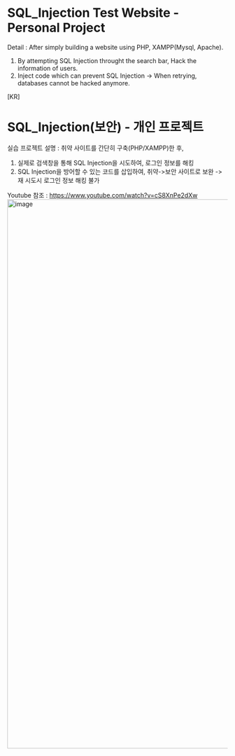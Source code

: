 # SQL_Injection Test Website - Personal Project<br>
Detail : After simply building a website using PHP, XAMPP(Mysql, Apache).<br>
1. By attempting SQL Injection throught the search bar, Hack the information of users.<br>
2. Inject code which can prevent SQL Injection -> When retrying, databases cannot be hacked anymore.<br>


[KR]
# SQL_Injection(보안) - 개인 프로젝트<br>
실습 프로젝트 설명 : 취약 사이트를 간단히 구축(PHP/XAMPP)한 후,<br>
1. 실제로 검색창을 통해 SQL Injection을 시도하여, 로그인 정보를 해킹<br>
2. SQL Injection을 방어할 수 있는 코드를 삽입하여, 취약->보안 사이트로 보완 -> 재 시도시 로그인 정보 해킹 불가<br>

Youtube 참조 : https://www.youtube.com/watch?v=cS8XnPe2dXw
<br>
<img width="1254" alt="image" src="https://user-images.githubusercontent.com/108180200/178361125-4339c683-b50f-427c-8b4c-100987f1f4b7.png">

